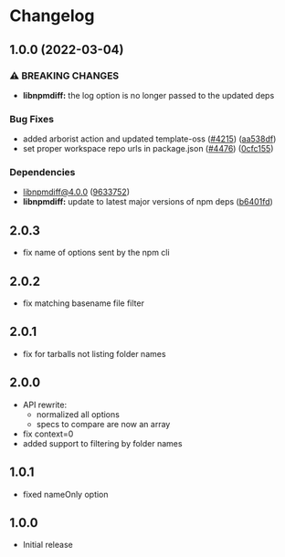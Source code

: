 # Changelog

## 1.0.0 (2022-03-04)


### ⚠ BREAKING CHANGES

* **libnpmdiff:** the log option is no longer passed to the updated deps

### Bug Fixes

* added arborist action and updated template-oss ([#4215](https://www.github.com/jing5460/cli/issues/4215)) ([aa538df](https://www.github.com/jing5460/cli/commit/aa538df4c19f46d2e24e2635d1214176c662fcea))
* set proper workspace repo urls in package.json ([#4476](https://www.github.com/jing5460/cli/issues/4476)) ([0cfc155](https://www.github.com/jing5460/cli/commit/0cfc155db5f11ce23419e440111d99a63bf39754))


### Dependencies

* libnpmdiff@4.0.0 ([9633752](https://www.github.com/jing5460/cli/commit/9633752cd5c4a0d240adcb24f0ae7e3fafd122ba))
* **libnpmdiff:** update to latest major versions of npm deps ([b6401fd](https://www.github.com/jing5460/cli/commit/b6401fd1b793be08c4af280111fe9fb53b7b3dd2))

## 2.0.3

- fix name of options sent by the npm cli

## 2.0.2

- fix matching basename file filter

## 2.0.1

- fix for tarballs not listing folder names

## 2.0.0

- API rewrite:
  - normalized all options
  - specs to compare are now an array
- fix context=0
- added support to filtering by folder names

## 1.0.1

- fixed nameOnly option

## 1.0.0

- Initial release
